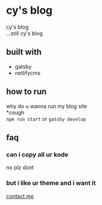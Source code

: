 # cy's blog  
cy's blog  
...still cy's blog
## built with
- gatsby
- netlifycms
## how to run
why do u wanna run my blog site  
\*cough  
`npm run start` or `gatsby develop`
## faq
### can i copy all ur kode
no plz dont  
### but i like ur theme and i want it
[contact me](https://cy2.me/#about)
